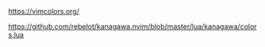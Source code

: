 https://vimcolors.org/

https://github.com/rebelot/kanagawa.nvim/blob/master/lua/kanagawa/colors.lua